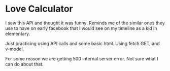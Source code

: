 # Love Calculator

I saw this API and thought it was funny. Reminds me of the similar ones they use to have on early facebook that I would see on my timeline as a kid in elementary.

Just practicing using API calls and some basic html. Using fetch GET, and v-model.

For some reason we are getting 500 internal server error. Not sure what I can do about that.
